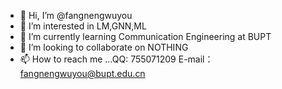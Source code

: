 - 👋 Hi, I’m @fangnengwuyou
- 👀 I’m interested in LM,GNN,ML
- 🌱 I’m currently learning Communication Engineering at BUPT
- 💞️ I’m looking to collaborate on NOTHING
- 📫 How to reach me ...QQ: 755071209 E-mail：fangnengwuyou@bupt.edu.cn

<!---
fangnengwuyou/fangnengwuyou is a ✨ special ✨ repository because its `README.md` (this file) appears on your GitHub profile.
You can click the Preview link to take a look at your changes.
--->
